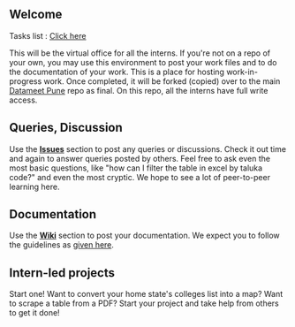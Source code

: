 ## Welcome

Tasks list : [Click here](https://github.com/datameet-pune/datameet-pune.github.io/wiki/Tasks-for-Interns)

This will be the virtual office for all the interns. If you're not on a repo of your own, you may use this environment to post your work files and to do the documentation of your work. This is a place for hosting work-in-progress work. Once completed, it will be forked (copied) over to the main [Datameet Pune](https://github.com/datameet-pune/datameet-pune.github.io) repo as final. On this repo, all the interns have full write access.

## Queries, Discussion
Use the **[Issues](https://github.com/datameet-pune/interns/issues)** section to post any queries or discussions. Check it out time and again to answer queries posted by others. Feel free to ask even the most basic questions, like "how can I filter the table in excel by taluka code?" and even the most cryptic. We hope to see a lot of peer-to-peer learning here.

## Documentation
Use the **[Wiki](https://github.com/datameet-pune/interns/wiki)** section to post your documentation. We expect you to follow the guidelines as [given here](https://github.com/datameet-pune/datameet-pune.github.io/wiki/Tasks-for-Interns#some-things-to-take-care-of-first).

## Intern-led projects
Start one! Want to convert your home state's colleges list into a map? Want to scrape a table from a PDF? Start your project and take help from others to get it done! 
